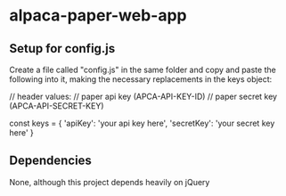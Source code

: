 # alpaca-paper-web-app

## Setup for config.js
Create a file called "config.js" in the same folder and copy and paste the following into it, making the necessary replacements in the keys object:

// header values: 
// paper api key (APCA-API-KEY-ID)
// paper secret key (APCA-API-SECRET-KEY)

const keys = {
    'apiKey': 'your api key here',
    'secretKey': 'your secret key here'
} 

## Dependencies

None, although this project depends heavily on jQuery